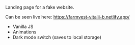 Landing page for a fake website.

Can be seen live here:
https://farmvest-vitalii-b.netlify.app/

- Vanilla JS
- Animations
- Dark mode switch (saves to local storage)
